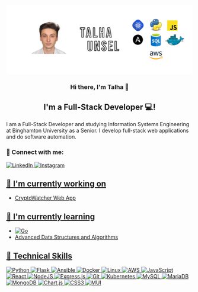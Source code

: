 ![Header](https://github.com/unsel/unsel/blob/main/cover.png)

<h3 align="center">
Hi there, I'm Talha 👋
</h3>

<h2 align="center">
I'm a Full-Stack Developer 💻!
</h2> 

 I am a Full-Stack Developer and studying Information Systems Engineering at Binghamton University as a Senior. I develop full-stack web applications and do software automation.
 
 ### 🤝 Connect with me:


<a href="https://www.linkedin.com/in/talhaunsel/"> ![LinkedIn](https://img.shields.io/badge/linkedin-%230077B5.svg?style=for-the-badge&logo=linkedin&logoColor=white)
 <a href="https://www.instagram.com/talhaunsel/">![Instagram](https://img.shields.io/badge/talhaunsel-%23E4405F.svg?style=for-the-badge&logo=Instagram&logoColor=white)
 
 ## 🔭 I'm currently working on

- CryptoWatcher Web App 

## 🌱 I'm currently learning

- ![Go](https://img.shields.io/badge/go-%2300ADD8.svg?style=for-the-badge&logo=go&logoColor=white)
- Advanced Data Structures and Algorithms

## 💼 Technical Skills

![Python](https://img.shields.io/badge/python-3670A0?style=for-the-badge&logo=python&logoColor=ffdd54)
![Flask](https://img.shields.io/badge/flask-%23000.svg?style=for-the-badge&logo=flask&logoColor=white)
![Ansible](https://img.shields.io/badge/ansible-%231A1918.svg?style=for-the-badge&logo=ansible&logoColor=white)
![Docker](https://img.shields.io/badge/docker-%230db7ed.svg?style=for-the-badge&logo=docker&logoColor=white)
![Linux](https://img.shields.io/badge/Linux-FCC624?style=for-the-badge&logo=linux&logoColor=black)
![AWS](https://img.shields.io/badge/AWS-%23FF9900.svg?style=for-the-badge&logo=amazon-aws&logoColor=white)
![JavaScript](https://img.shields.io/badge/javascript-%23323330.svg?style=for-the-badge&logo=javascript&logoColor=%23F7DF1E)
![React](https://img.shields.io/badge/react-%2320232a.svg?style=for-the-badge&logo=react&logoColor=%2361DAFB)
![NodeJS](https://img.shields.io/badge/node.js-6DA55F?style=for-the-badge&logo=node.js&logoColor=white)
![Express.js](https://img.shields.io/badge/express.js-%23404d59.svg?style=for-the-badge&logo=express&logoColor=%2361DAFB)
![Git](https://img.shields.io/badge/git-%23F05033.svg?style=for-the-badge&logo=git&logoColor=white)
![Kubernetes](https://img.shields.io/badge/kubernetes-%23326ce5.svg?style=for-the-badge&logo=kubernetes&logoColor=white)
![MySQL](https://img.shields.io/badge/mysql-%2300f.svg?style=for-the-badge&logo=mysql&logoColor=white)
![MariaDB](https://img.shields.io/badge/MariaDB-003545?style=for-the-badge&logo=mariadb&logoColor=white)
![MongoDB](https://img.shields.io/badge/MongoDB-%234ea94b.svg?style=for-the-badge&logo=mongodb&logoColor=white)
![Chart.js](https://img.shields.io/badge/chart.js-F5788D.svg?style=for-the-badge&logo=chart.js&logoColor=white)
![CSS3](https://img.shields.io/badge/css3-%231572B6.svg?style=for-the-badge&logo=css3&logoColor=white)
![MUI](https://img.shields.io/badge/MUI-%230081CB.svg?style=for-the-badge&logo=material-ui&logoColor=white)



